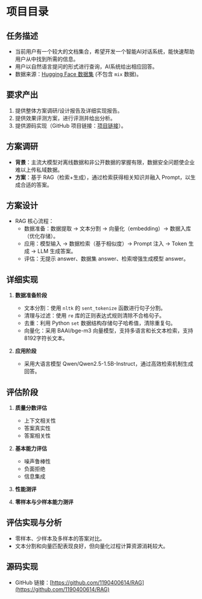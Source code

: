 # 项目目录

## 任务描述
- 当前用户有一个较大的文档集合，希望开发一个智能AI对话系统，能快速帮助用户从中找到所需的信息。
- 用户以自然语言提问的形式进行查询，AI系统给出相应回答。
- 数据来源：[Hugging Face 数据集](https://huggingface.co/datasets/TommyChien/UltraDomain/tree/main) (不包含 `mix` 数据)。

## 要求产出
1. 提供整体方案调研/设计报告及详细实现报告。
2. 提供效果评测方案，进行评测并给出分析。
3. 提供源码实现（GitHub 项目链接：[项目链接](https://github.com/1190400614/RAG)）。

## 方案调研
- **背景**：主流大模型对离线数据和非公开数据的掌握有限，数据安全问题使企业难以上传私域数据。
- **方案**：基于 RAG（检索+生成），通过检索获得相关知识并融入 Prompt，以生成合适的答案。

## 方案设计
- RAG 核心流程：
  - 数据准备：数据提取 → 文本分割 → 向量化（embedding）→ 数据入库（优化存储）。
  - 应用：模型输入 → 数据检索（基于相似度）→ Prompt 注入 → Token 生成 → LLM 生成答案。
  - 评估：无提示 answer、数据集 answer、检索增强生成模型 answer。

## 详细实现
1. **数据准备阶段**
   - 文本分割：使用 `nltk` 的 `sent_tokenize` 函数进行句子分割。
   - 清理与过滤：使用 `re` 库的正则表达式规则清除不合格句子。
   - 去重：利用 Python `set` 数据结构存储句子哈希值，清除重复句。
   - 向量化：采用 BAAI/bge-m3 向量模型，支持多语言和长文本检索，支持8192字符长文本。
   
2. **应用阶段**
   - 采用大语言模型 Qwen/Qwen2.5-1.5B-Instruct，通过高效检索机制生成回答。

## 评估阶段
1. **质量分数评估**
   - 上下文相关性
   - 答案真实性
   - 答案相关性

2. **基本能力评估**
   - 噪声鲁棒性
   - 负面拒绝
   - 信息集成

3. **性能测评**
4. **零样本与少样本能力测评**

## 评估实现与分析
- 零样本、少样本及多样本的答案对比。
- 文本分割和向量匹配表现良好，但向量化过程计算资源消耗较大。

## 源码实现
- GitHub 链接：[https://github.com/1190400614/RAG](https://github.com/1190400614/RAG)
